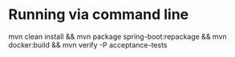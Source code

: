 # Running via command line
mvn clean install && mvn package spring-boot:repackage && mvn docker:build && mvn verify -P acceptance-tests